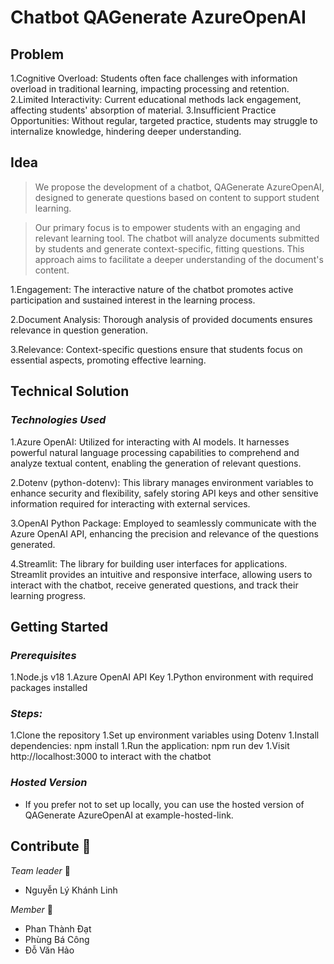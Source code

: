 # Chatbot QAGenerate AzureOpenAI

## Problem
  1.Cognitive Overload: Students often face challenges with information overload in traditional learning, impacting processing and retention.
  2.Limited Interactivity: Current educational methods lack engagement, affecting students' absorption of material.
  3.Insufficient Practice Opportunities: Without regular, targeted practice, students may struggle to internalize knowledge, hindering deeper understanding.
## Idea
>We propose the development of a chatbot, QAGenerate AzureOpenAI, designed to generate questions based on content to support student learning.

>Our primary focus is to empower students with an engaging and relevant learning tool. The chatbot will analyze documents submitted by students and generate context-specific, fitting questions. This approach aims to facilitate a deeper understanding of the document's content.

  1.Engagement: The interactive nature of the chatbot promotes active participation and sustained interest in the learning process.

  2.Document Analysis: Thorough analysis of provided documents ensures relevance in question generation.

  3.Relevance: Context-specific questions ensure that students focus on essential aspects, promoting effective learning.

## Technical Solution
### _Technologies Used_
  1.Azure OpenAI: Utilized for interacting with AI models. It harnesses powerful natural language processing capabilities to comprehend and analyze textual content, enabling the generation of relevant questions.

  2.Dotenv (python-dotenv): This library manages environment variables to enhance security and flexibility, safely storing API keys and other sensitive information required for interacting with external services.

  3.OpenAI Python Package: Employed to seamlessly communicate with the Azure OpenAI API, enhancing the precision and relevance of the questions generated.

  4.Streamlit: The library for building user interfaces for applications. Streamlit provides an intuitive and responsive interface, allowing users to interact with the chatbot, receive generated questions, and track their learning progress.

## Getting Started
### _Prerequisites_
  1.Node.js v18
  1.Azure OpenAI API Key
  1.Python environment with required packages installed
### _Steps:_
  1.Clone the repository
  1.Set up environment variables using Dotenv
  1.Install dependencies: npm install
  1.Run the application: npm run dev
  1.Visit http://localhost:3000 to interact with the chatbot
### _Hosted Version_
  - If you prefer not to set up locally, you can use the hosted version of QAGenerate AzureOpenAI at example-hosted-link.

## Contribute 🤝
_Team leader_ 🥇 
  - Nguyễn Lý Khánh Linh

_Member_ 🥈
  - Phan Thành Đạt
  - Phùng Bá Công
  - Đỗ Văn Hảo
